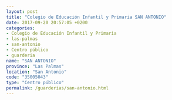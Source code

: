 ```yaml
---
layout: post
title: "Colegio de Educación Infantil y Primaria SAN ANTONIO"
date: 2017-09-20 20:57:05 +0200
categories:
- Colegio de Educación Infantil y Primaria
- las-palmas
- san-antonio
- Centro público
- guarderia
name: "SAN ANTONIO"
province: "Las Palmas"
location: "San Antonio"
code: "35005043"
type: "Centro público"
permalink: /guarderias/san-antonio.html
---
```

